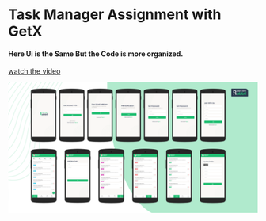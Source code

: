 # Task Manager Assignment with GetX

#### Here Ui is the Same But the Code is more organized.

[watch the video](output/output.mp4)

<img src="output/all.png">

